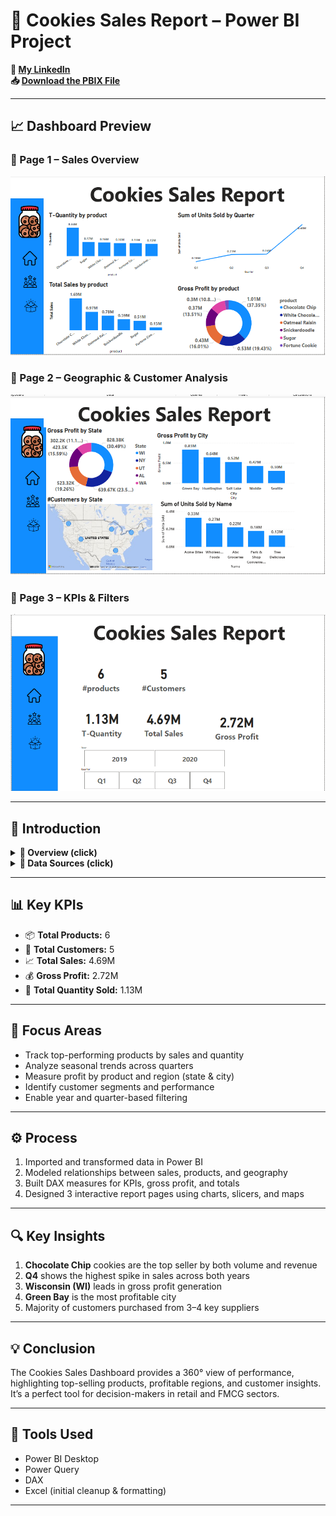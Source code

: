 # 🍪 Cookies Sales Report – Power BI Project

**🔗 [My LinkedIn](https://www.linkedin.com/in/ahmad-yasser-faiq-data-analyst/)**  
**📥 [Download the PBIX File]([<https://github.com/ahmadyase1234/cookies-dashboard/blob/main/cookies%20sales.pbix>)**  

---

## 📈 Dashboard Preview

### 🔹 Page 1 – Sales Overview
![Page 1](https://github.com/ahmadyase1234/cookies-dashboard/blob/main/cookies1.PNG)

### 🔹 Page 2 – Geographic & Customer Analysis
![Page 2](https://github.com/ahmadyase1234/cookies-dashboard/blob/main/cookies3.PNG)

### 🔹 Page 3 – KPIs & Filters
![Page 3](https://github.com/ahmadyase1234/cookies-dashboard/blob/main/cookies2.PNG)

---

## 📝 Introduction

<details>
  <summary><strong>📌 Overview (click)</strong></summary>

> This Power BI dashboard provides a comprehensive analysis of cookie sales data across multiple dimensions – product type, customer, region, and time. It supports strategic decisions in marketing, operations, and inventory planning.

</details>

<details>
  <summary><strong>📂 Data Sources (click)</strong></summary>

> The dataset includes transactional sales data for cookie products over two years (2019–2020), including gross profit, total sales, quantity, customer and geographic info.

### ▼ 📑 Example Tables

- **Sales Data**  
  `Product`, `Units Sold`, `Sales`, `Gross Profit`, `Customer`, `Date`

- **Location Data**  
  `State`, `City`, `Customer Name`

</details>

---

## 📊 Key KPIs

- 📦 **Total Products:** 6  
- 🧍 **Total Customers:** 5  
- 📈 **Total Sales:** 4.69M  
- 💰 **Gross Profit:** 2.72M  
- 🧁 **Total Quantity Sold:** 1.13M  

---

## 🎯 Focus Areas

- Track top-performing products by sales and quantity  
- Analyze seasonal trends across quarters  
- Measure profit by product and region (state & city)  
- Identify customer segments and performance  
- Enable year and quarter-based filtering

---

## ⚙️ Process

1. Imported and transformed data in Power BI  
2. Modeled relationships between sales, products, and geography  
3. Built DAX measures for KPIs, gross profit, and totals  
4. Designed 3 interactive report pages using charts, slicers, and maps  

---

## 🔍 Key Insights

1. **Chocolate Chip** cookies are the top seller by both volume and revenue  
2. **Q4** shows the highest spike in sales across both years  
3. **Wisconsin (WI)** leads in gross profit generation  
4. **Green Bay** is the most profitable city  
5. Majority of customers purchased from 3–4 key suppliers

---

## 💡 Conclusion

The Cookies Sales Dashboard provides a 360° view of performance, highlighting top-selling products, profitable regions, and customer insights. It’s a perfect tool for decision-makers in retail and FMCG sectors.

---

## 🧰 Tools Used

- Power BI Desktop  
- Power Query  
- DAX  
- Excel (initial cleanup & formatting)

---
